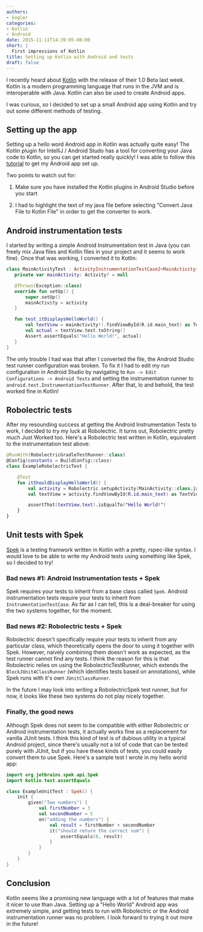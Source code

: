 ```yaml
---
authors:
- kogler
categories:
- Kotlin
- Android
date: 2015-11-11T14:39:05-08:00
short: |
  First impressions of Kotlin
title: Setting up Kotlin with Android and tests
draft: false
---
```


I recently heard about [Kotlin](https://kotlinlang.org/) with the release of their 1.0 Beta last week. Kotlin is a modern programming language that runs in the JVM and is interoperable with Java. Kotlin can also be used to create Android apps.  

I was curious, so I decided to set up a small Android app using Kotlin and try out some different methods of testing. 

## Setting up the app
Setting up a hello word Android app in Kotlin was actually quite easy!  The Kotlin plugin for IntelliJ / Android Studo has a tool for converting your Java code to Kotlin, so you can get started really quickly! I was able to follow this [tutorial](https://kotlinlang.org/docs/tutorials/kotlin-android.html) to get my Android app set up.

Two points to watch out for:

 1. Make sure you have installed the Kotlin plugins in Android Studio before you start
  
 1. I had to highlight the text of my java file before selecting "Convert Java File to Kotlin File" in order to get the converter to work.

## Android instrumentation tests
I started by writing a simple Android Instrumentation test in Java (you can freely mix Java files and Kotlin files in your project and it seems to work fine).  Once that was working, I converted it to Kotlin:

~~~kotlin
class MainActivityTest : ActivityInstrumentationTestCase2<MainActivity>(MainActivity::class.java) {
   private var mainActivity: Activity? = null

   @Throws(Exception::class)
   override fun setUp() {
       super.setUp()
       mainActivity = activity
   }

   fun test_itDisplaysHelloWorld() {
       val textView = mainActivity!!.findViewById(R.id.main_text) as TextView
       val actual = textView.text.toString()
       Assert.assertEquals("Hello World!", actual)
   }
}
~~~

The only trouble I had was that after I converted the file, the Android Studio test runner configuration was broken.  To fix it I had to edit my run configuration in Android Studio by navigating to `Run -> Edit Configurations -> Android Tests` and setting the instrumentation runner to `android.test.InstrumentationTestRunner`.  After that, lo and behold, the test worked fine in Kotlin! 

## Robolectric tests
After my resounding success at getting the Android Instrumentation Tests to work, I decided to try my luck at Robolectric.  It turns out, Robolectric pretty much Just Worked too.  Here's a Robolectric test written in Kotlin, equivalent to the instrumentation test above:

~~~kotlin
@RunWith(RobolectricGradleTestRunner::class)
@Config(constants = BuildConfig::class)
class ExampleRobolectricTest {

    @Test
    fun itShouldDisplayHelloWorld() {
        val activity = Robolectric.setupActivity(MainActivity::class.java)
        val textView = activity.findViewById(R.id.main_text) as TextView

        assertThat(textView.text).isEqualTo("Hello World!")
    }
}
~~~

## Unit tests with Spek
[Spek](https://jetbrains.github.io/spek/) is a testing framwork written in Kotlin with a pretty, rspec-like syntax. I would love to be able to write my Android tests using something like Spek, so I decided to try!
### Bad news #1: Android Instrumentation tests + Spek
Spek requires your tests to inherit from a base class called `Spek`.  Android instrumentation tests require your tests to inherit from `InstrumentationTestCase`.  As far as I can tell, this is a deal-breaker for using the two systems together, for the moment.

### Bad news #2: Robolectric tests + Spek
Robolectric doesn't specifically require your tests to inherit from any particular class, which theoretically opens the door to using it together with Spek.  However, naively combining them doesn't work as expected, as the test runner cannot find any tests.  I think the reason for this is that Robolectric relies on using the RobolectricTestRunner, which extends the `BlockJUnit4ClassRunner` (which identifies tests based on annotations), while Spek runs with it's own `JUnitClassRunner`.

In the future I may look into writing a RobolectricSpek test runner, but for now, it looks like these two systems do not play nicely together.

### Finally, the good news
Although Spek does not seem to be compatible with either Robolectric or Android instrumentation tests, it actually works fine as a replacement for vanilla JUnit tests.  I think this kind of test is of dubious utility in a typical Android project, since there's usually not a lot of code that can be tested purely with JUnit, but if you have these kinds of tests, you could easily convert them to use Spek.  Here's a sample test I wrote in my hello world app: 
~~~kotlin
import org.jetbrains.spek.api.Spek
import kotlin.test.assertEquals

class ExampleUnitTest : Spek() {
    init {
        given("Two numbers") {
            val firstNumber = 3
            val secondNumber = 5
            on("adding the numbers") {
                val result = firstNumber + secondNumber
                it("should return the correct sum") {
                    assertEquals(8, result)
                }
            }
        }
    }
}
~~~

## Conclusion
Kotlin seems like a promising new language with a lot of features that make it nicer to use than Java.  Setting up a "Hello World" Android app was extremely simple, and getting tests to run with Robolectric or the Android instrumentation runner was no problem.  I look forward to trying it out more in the future!
